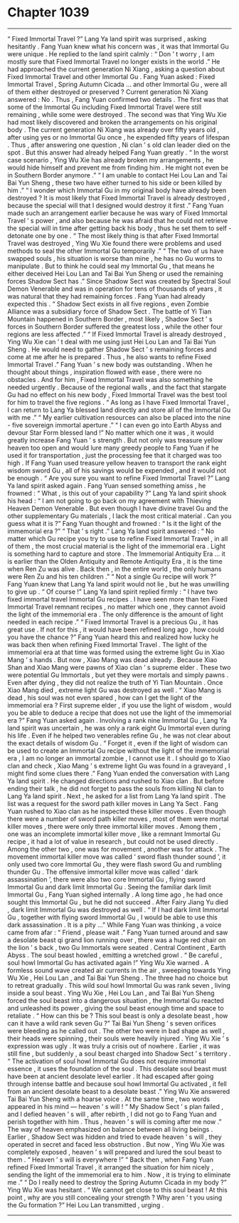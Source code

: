 
# Chapter 1039


---

“ Fixed Immortal Travel ?” Lang Ya land spirit was surprised , asking hesitantly .
Fang Yuan knew what his concern was , it was that Immortal Gu were unique .
He replied to the land spirit calmly : “ Don ’ t worry , I am mostly sure that Fixed Immortal Travel no longer exists in the world .”
He had approached the current generation Ni Xiang , asking a question about Fixed Immortal Travel and other Immortal Gu .
Fang Yuan asked : Fixed Immortal Travel , Spring Autumn Cicada … and other Immortal Gu , were all of them either destroyed or preserved ?
Current generation Ni Xiang answered : No .
Thus , Fang Yuan confirmed two details .
The first was that some of the Immortal Gu including Fixed Immortal Travel were still remaining , while some were destroyed .
The second was that Ying Wu Xie had most likely discovered and broken the arrangements on his original body .
The current generation Ni Xiang was already over fifty years old , after using yes or no Immortal Gu once , he expended fifty years of lifespan . Thus , after answering one question , Ni clan ’ s old clan leader died on the spot .
But this answer had already helped Fang Yuan greatly .
“ In the worst case scenario , Ying Wu Xie has already broken my arrangements , he would hide himself and prevent me from finding him . He might not even be in Southern Border anymore .”
“ I am unable to contact Hei Lou Lan and Tai Bai Yun Sheng , these two have either turned to his side or been killed by him .”
“ I wonder which Immortal Gu in my original body have already been destroyed ? It is most likely that Fixed Immortal Travel is already destroyed , because the special will that I designed would destroy it first .”
Fang Yuan made such an arrangement earlier because he was wary of Fixed Immortal Travel ’ s power , and also because he was afraid that he could not retrieve the special will in time after getting back his body , thus he set them to self - detonate one by one .
“ The most likely thing is that after Fixed Immortal Travel was destroyed , Ying Wu Xie found there were problems and used methods to seal the other Immortal Gu temporarily .”
“ The two of us have swapped souls , his situation is worse than mine , he has no Gu worms to manipulate . But to think he could seal my Immortal Gu , that means he either deceived Hei Lou Lan and Tai Bai Yun Sheng or used the remaining forces Shadow Sect has .”
Since Shadow Sect was created by Spectral Soul Demon Venerable and was in operation for tens of thousands of years , it was natural that they had remaining forces . Fang Yuan had already expected this .
“ Shadow Sect exists in all five regions , even Zombie Alliance was a subsidiary force of Shadow Sect . The battle of Yi Tian Mountain happened in Southern Border , most likely , Shadow Sect ’ s forces in Southern Border suffered the greatest loss , while the other four regions are less affected .”
“ If Fixed Immortal Travel is already destroyed , Ying Wu Xie can ’ t deal with me using just Hei Lou Lan and Tai Bai Yun Sheng . He would need to gather Shadow Sect ’ s remaining forces and come at me after he is prepared . Thus , he also wants to refine Fixed Immortal Travel .”
Fang Yuan ’ s new body was outstanding .
When he thought about things , inspiration flowed with ease , there were no obstacles .
And for him , Fixed Immortal Travel was also something he needed urgently .
Because of the regional walls , and the fact that stargate Gu had no effect on his new body , Fixed Immortal Travel was the best tool for him to travel the five regions .
“ As long as I have Fixed Immortal Travel , I can return to Lang Ya blessed land directly and store all of the Immortal Gu with me .”
“ My earlier cultivation resources can also be placed into the nine - five sovereign immortal aperture .”
“ I can even go into Earth Abyss and devour Star Form blessed land !”
No matter which one it was , it would greatly increase Fang Yuan ’ s strength .
But not only was treasure yellow heaven too open and would lure many greedy people to Fang Yuan if he used it for transportation , just the processing fee that it charged was too high .
If Fang Yuan used treasure yellow heaven to transport the rank eight wisdom sword Gu , all of his savings would be expended , and it would not be enough .
“ Are you sure you want to refine Fixed Immortal Travel ?” Lang Ya land spirit asked again .
Fang Yuan sensed something amiss , he frowned : “ What , is this out of your capability ?”
Lang Ya land spirit shook his head : “ I am not going to go back on my agreement with Thieving Heaven Demon Venerable . But even though I have divine travel Gu and the other supplementary Gu materials , I lack the most critical material . Can you guess what it is ?”
Fang Yuan thought and frowned : “ Is it the light of the immemorial era ?”
“ That ’ s right .” Lang Ya land spirit answered : “ No matter which Gu recipe you try to use to refine Fixed Immortal Travel , in all of them , the most crucial material is the light of the immemorial era . Light is something hard to capture and store . The Immemorial Antiquity Era … it is earlier than the Olden Antiquity and Remote Antiquity Era , it is the time when Ren Zu was alive . Back then , in the entire world , the only humans were Ren Zu and his ten children .”
“ Not a single Gu recipe will work ?” Fang Yuan knew that Lang Ya land spirit would not lie , but he was unwilling to give up .
“ Of course !” Lang Ya land spirit replied firmly : “ I have two fixed immortal travel Immortal Gu recipes . I have seen more than ten Fixed Immortal Travel remnant recipes , no matter which one , they cannot avoid the light of the immemorial era . The only difference is the amount of light needed in each recipe .”
“ Fixed Immortal Travel is a precious Gu , it has great use . If not for this , it would have been refined long ago , how could you have the chance ?”
Fang Yuan heard this and realized how lucky he was back then when refining Fixed Immortal Travel .
The light of the immemorial era at that time was formed using the extreme light Gu in Xiao Mang ’ s hands .
But now , Xiao Mang was dead already .
Because Xiao Shan and Xiao Mang were pawns of Xiao clan ’ s supreme elder .
These two were potential Gu Immortals , but yet they were mortals and simply pawns . Even after dying , they did not realize the truth of Yi Tian Mountain .
Once Xiao Mang died , extreme light Gu was destroyed as well .
“ Xiao Mang is dead , his soul was not even spared , how can I get the light of the immemorial era ? First supreme elder , if you use the light of wisdom , would you be able to deduce a recipe that does not use the light of the immemorial era ?” Fang Yuan asked again .
Involving a rank nine Immortal Gu , Lang Ya land spirit was uncertain , he was only a rank eight Gu Immortal even during his life .
Even if he helped two venerables refine Gu , he was not clear about the exact details of wisdom Gu .
“ Forget it , even if the light of wisdom can be used to create an Immortal Gu recipe without the light of the immemorial era , I am no longer an immortal zombie , I cannot use it . I should go to Xiao clan and check , Xiao Mang ’ s extreme light Gu was found in a graveyard , I might find some clues there .”
Fang Yuan ended the conversation with Lang Ya land spirit .
He changed directions and rushed to Xiao clan .
But before ending their talk , he did not forget to pass the souls from killing Ni clan to Lang Ya land spirit .
Next , he asked for a list from Lang Ya land spirit .
The list was a request for the sword path killer moves in Lang Ya Sect .
Fang Yuan rushed to Xiao clan as he inspected these killer moves .
Even though there were a number of sword path killer moves , most of them were mortal killer moves , there were only three immortal killer moves .
Among them , one was an incomplete immortal killer move , like a remnant Immortal Gu recipe , it had a lot of value in research , but could not be used directly .
Among the other two , one was for movement , another was for attack .
The movement immortal killer move was called ‘ sword flash thunder sound ’, it only used two core Immortal Gu , they were flash sword Gu and rumbling thunder Gu .
The offensive immortal killer move was called ‘ dark assassination ’, there were also two core Immortal Gu , flying sword Immortal Gu and dark limit Immortal Gu .
Seeing the familiar dark limit Immortal Gu , Fang Yuan sighed internally .
A long time ago , he had once sought this Immortal Gu , but he did not succeed .
After Fairy Jiang Yu died , dark limit Immortal Gu was destroyed as well .
“ If I had dark limit Immortal Gu , together with flying sword Immortal Gu , I would be able to use this dark assassination . It is a pity …”
While Fang Yuan was thinking , a voice came from afar : “ Friend , please wait .”
Fang Yuan turned around and saw a desolate beast qi grand lion running over , there was a huge red chair on the lion ’ s back , two Gu Immortals were seated .
Central Continent , Earth Abyss .
The soul beast howled , emitting a wretched growl .
“ Be careful , soul howl Immortal Gu has activated again !” Ying Wu Xie warned .
A formless sound wave created air currents in the air , sweeping towards Ying Wu Xie , Hei Lou Lan , and Tai Bai Yun Sheng .
The three had no choice but to retreat gradually .
This wild soul howl Immortal Gu was rank seven , living inside a soul beast . Ying Wu Xie , Hei Lou Lan , and Tai Bai Yun Sheng forced the soul beast into a dangerous situation , the Immortal Gu reacted and unleashed its power , giving the soul beast enough time and space to retaliate .
“ How can this be ? This soul beast is only a desolate beast , how can it have a wild rank seven Gu ?” Tai Bai Yun Sheng ’ s seven orifices were bleeding as he called out .
The other two were in bad shape as well , their heads were spinning , their souls were heavily injured .
Ying Wu Xie ’ s expression was ugly .
It was truly a crisis out of nowhere .
Earlier , it was still fine , but suddenly , a soul beast charged into Shadow Sect ’ s territory .
“ The activation of soul howl Immortal Gu does not require immortal essence , it uses the foundation of the soul . This desolate soul beast must have been at ancient desolate level earlier . It had escaped after going through intense battle and because soul howl Immortal Gu activated , it fell from an ancient desolate beast to a desolate beast .”
Ying Wu Xie answered Tai Bai Yun Sheng with a hoarse voice .
At the same time , two words appeared in his mind — heaven ’ s will !
“ My Shadow Sect ’ s plan failed , and I defied heaven ’ s will , after rebirth , I did not go to Fang Yuan and perish together with him . Thus , heaven ’ s will is coming after me now .”
The way of heaven emphasized on balance between all living beings .
Earlier , Shadow Sect was hidden and tried to evade heaven ’ s will , they operated in secret and faced less obstruction .
But now , Ying Wu Xie was completely exposed , heaven ’ s will prepared and lured the soul beast to them .
“ Heaven ’ s will is everywhere !”
“ Back then , when Fang Yuan refined Fixed Immortal Travel , it arranged the situation for him nicely , sending the light of the immemorial era to him . Now , it is trying to eliminate me .”
“ Do I really need to destroy the Spring Autumn Cicada in my body ?”
Ying Wu Xie was hesitant .
“ We cannot get close to this soul beast ! At this point , why are you still concealing your strength ? Why aren ’ t you using the Gu formation ?” Hei Lou Lan transmitted , urging .

---

